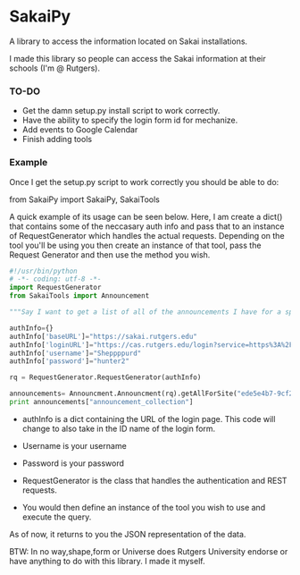 SakaiPy
=======

A library to access the information located on Sakai installations.

I made this library so people can access the Sakai information at their schools (I'm @ Rutgers).

### TO-DO
* Get the damn setup.py install script to work correctly.
* Have the ability to specify the login form id for mechanize.
* Add events to Google Calendar
* Finish adding tools

### Example

Once I get the setup.py script to work correctly you should be able to do:

from SakaiPy import SakaiPy, SakaiTools

A quick example of its usage can be seen below. Here, I am create a dict() that contains some of the neccasary auth info and pass that to an instance of RequestGenerator which handles the actual requests. Depending on the tool you'll be using you then create an instance of that tool, pass the Request Generator and then use the method you wish.

```python
#!/usr/bin/python
# -*- coding: utf-8 -*-
import RequestGenerator
from SakaiTools import Announcement

"""Say I want to get a list of all of the announcements I have for a specific site. I'll write all the code first then explain each part."""

authInfo={}
authInfo['baseURL']="https://sakai.rutgers.edu"
authInfo['loginURL']="https://cas.rutgers.edu/login?service=https%3A%2F%2Fsakai.rutgers.edu%2Fsakai-login-tool%2Fcontainer"
authInfo['username']="Sheppppurd"
authInfo['password']="hunter2"

rq = RequestGenerator.RequestGenerator(authInfo)

announcements= Announcment.Announcment(rq).getAllForSite("ede5e4b7-9cf2-4eea-8dd4-276f244ed4c1")
print announcements["announcement_collection"]
```

* authInfo is a dict containing the URL of the login page. This code will change to also take in the ID name of the login form.
* Username is your username
* Password is your password

* RequestGenerator is the class that handles the authentication and REST requests.

* You would then define an instance of the tool you wish to use and execute the query.

As of now, it returns to you the JSON representation of the data.



BTW: In no way,shape,form or Universe does Rutgers University endorse or have anything to do with this library. I made it myself.
